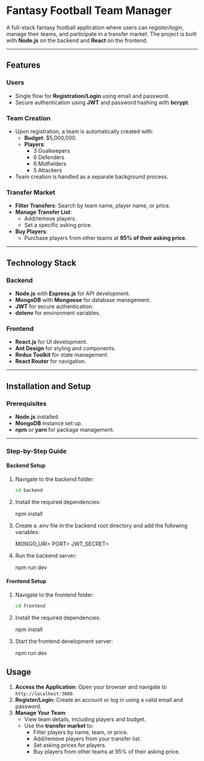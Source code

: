 # Fantasy Football Team Manager

A full-stack fantasy football application where users can register/login, manage their teams, and participate in a transfer market. The project is built with **Node.js** on the backend and **React** on the frontend.

---

## Features

### Users
- Single flow for **Registration/Login** using email and password.
- Secure authentication using **JWT** and password hashing with **bcrypt**.

### Team Creation
- Upon registration, a team is automatically created with:
  - **Budget**: $5,000,000.
  - **Players**:
    - 3 Goalkeepers
    - 6 Defenders
    - 6 Midfielders
    - 5 Attackers
- Team creation is handled as a separate background process.

### Transfer Market
- **Filter Transfers**: Search by team name, player name, or price.
- **Manage Transfer List**:
  - Add/remove players.
  - Set a specific asking price.
- **Buy Players**:
  - Purchase players from other teams at **95% of their asking price**.

---

## Technology Stack

### Backend
- **Node.js** with **Express.js** for API development.
- **MongoDB** with **Mongoose** for database management.
- **JWT** for secure authentication.
- **dotenv** for environment variables.

### Frontend
- **React.js** for UI development.
- **Ant Design** for styling and components.
- **Redux Toolkit** for state management.
- **React Router** for navigation.

---

## Installation and Setup

### Prerequisites
- **Node.js** installed.
- **MongoDB** instance set up.
- **npm** or **yarn** for package management.

---

### Step-by-Step Guide

#### Backend Setup

1. Navigate to the backend folder:
   ```bash
   cd backend

2. Install the required dependencies:

   npm install

3. Create a .env file in the backend root directory and add the following variables:

   MONGO_URI=<your-mongodb-uri>
   PORT=<your-backend-port>
   JWT_SECRET=<your-secret-key>

4. Run the backend server:
   
   npm run dev

#### Frontend Setup

1. Navigate to the frontend folder:
   ```bash
   cd frontend

2. Install the required dependencies:

   npm install

3. Start the frontend development server:
   
   npm run dev

## Usage

1. **Access the Application**: Open your browser and navigate to `http://localhost:3000`.
2. **Register/Login**: Create an account or log in using a valid email and password.
3. **Manage Your Team**:
   - View team details, including players and budget.
   - Use the **transfer market** to:
     - Filter players by name, team, or price.
     - Add/remove players from your transfer list.
     - Set asking prices for players.
     - Buy players from other teams at 95% of their asking price.